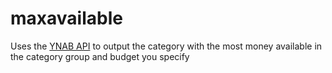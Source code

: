 # maxavailable

Uses the [YNAB API](https://api.ynab.com/) to output the category with the most money available in
the category group and budget you specify
